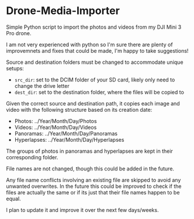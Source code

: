 # Drone-Media-Importer
Simple Python script to import the photos and videos from my DJI Mini 3 Pro drone.

I am not very experienced with python so I'm sure there are plenty of improvemnets and fixes that could be made, I'm happy to take suggestions!

Source and destination folders must be changed to accommodate unique setups:

* `src_dir`: set to the DCIM folder of your SD card, likely only need to change the drive letter
* `dest_dir`: set to the destination folder, where the files will be copied to

Given the correct source and destination path, it copies each image and video with the following structure based on its creation date:

* Photos: ../Year/Month/Day/Photos
* Videos: ../Year/Month/Day/Videos
* Panoramas: ../Year/Month/Day/Panoramas
* Hyperlapses: ../Year/Month/Day/Hyperlapses

The groups of photos in panoramas and hyperlapses are kept in their corresponding folder.

File names are not changed, though this could be added in the future.

Any file name conflicts involving an existing file are skipped to avoid any unwanted overwrites. In the future this could be improved to check if the files are actually the same or if its just that their file names happen to be equal.

I plan to update it and improve it over the next few days/weeks.
